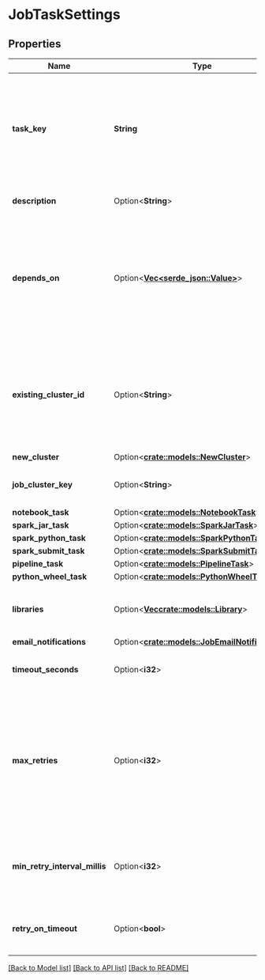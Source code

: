 # JobTaskSettings

## Properties

Name | Type | Description | Notes
------------ | ------------- | ------------- | -------------
**task_key** | **String** | A unique name for the task. This field is used to refer to this task from other tasks. This field is required and must be unique within its parent job. On Update or Reset, this field is used to reference the tasks to be updated or reset. The maximum length is 100 characters. | 
**description** | Option<**String**> | An optional description for this task. The maximum length is 4096 bytes. | [optional]
**depends_on** | Option<[**Vec<serde_json::Value>**](serde_json::Value.md)> | An optional array of objects specifying the dependency graph of the task. All tasks specified in this field must complete successfully before executing this task. The key is `task_key`, and the value is the name assigned to the dependent task. This field is required when a job consists of more than one task. | [optional]
**existing_cluster_id** | Option<**String**> | If existing_cluster_id, the ID of an existing cluster that is used for all runs of this task. When running tasks on an existing cluster, you may need to manually restart the cluster if it stops responding. We suggest running jobs on new clusters for greater reliability. | [optional]
**new_cluster** | Option<[**crate::models::NewCluster**](NewCluster.md)> |  | [optional]
**job_cluster_key** | Option<**String**> | If job_cluster_key, this task is executed reusing the cluster specified in `job.settings.job_clusters`. | [optional]
**notebook_task** | Option<[**crate::models::NotebookTask**](NotebookTask.md)> |  | [optional]
**spark_jar_task** | Option<[**crate::models::SparkJarTask**](SparkJarTask.md)> |  | [optional]
**spark_python_task** | Option<[**crate::models::SparkPythonTask**](SparkPythonTask.md)> |  | [optional]
**spark_submit_task** | Option<[**crate::models::SparkSubmitTask**](SparkSubmitTask.md)> |  | [optional]
**pipeline_task** | Option<[**crate::models::PipelineTask**](PipelineTask.md)> |  | [optional]
**python_wheel_task** | Option<[**crate::models::PythonWheelTask**](PythonWheelTask.md)> |  | [optional]
**libraries** | Option<[**Vec<crate::models::Library>**](Library.md)> | An optional list of libraries to be installed on the cluster that executes the task. The default value is an empty list. | [optional]
**email_notifications** | Option<[**crate::models::JobEmailNotifications**](JobEmailNotifications.md)> |  | [optional]
**timeout_seconds** | Option<**i32**> | An optional timeout applied to each run of this job task. The default behavior is to have no timeout. | [optional]
**max_retries** | Option<**i32**> | An optional maximum number of times to retry an unsuccessful run. A run is considered to be unsuccessful if it completes with the `FAILED` result_state or `INTERNAL_ERROR` `life_cycle_state`. The value -1 means to retry indefinitely and the value 0 means to never retry. The default behavior is to never retry. | [optional]
**min_retry_interval_millis** | Option<**i32**> | An optional minimal interval in milliseconds between the start of the failed run and the subsequent retry run. The default behavior is that unsuccessful runs are immediately retried. | [optional]
**retry_on_timeout** | Option<**bool**> | An optional policy to specify whether to retry a task when it times out. The default behavior is to not retry on timeout. | [optional]

[[Back to Model list]](../README.md#documentation-for-models) [[Back to API list]](../README.md#documentation-for-api-endpoints) [[Back to README]](../README.md)


